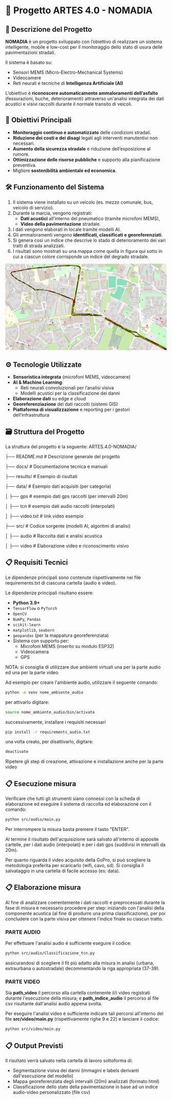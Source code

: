 # 📍 Progetto ARTES 4.0 - NOMADIA

## 🧠 Descrizione del Progetto

**NOMADIA** è un progetto sviluppato con l’obiettivo di realizzare un sistema intelligente, mobile e low-cost per il monitoraggio dello stato di usura delle pavimentazioni stradali.

Il sistema è basato su:
- Sensori MEMS (Micro-Electro-Mechanical Systems)
- Videocamere
- Reti neurali e tecniche di **Intelligenza Artificiale (AI)**

L’obiettivo è **riconoscere automaticamente ammaloramenti dell’asfalto** (fessurazioni, buche, deterioramenti) attraverso un'analisi integrata dei dati acustici e visivi raccolti durante il normale transito di veicoli.

## 🎯 Obiettivi Principali

- **Monitoraggio continuo e automatizzato** delle condizioni stradali.
- **Riduzione dei costi e dei disagi** legati agli interventi manutentivi non necessari.
- **Aumento della sicurezza stradale** e riduzione dell’esposizione al rumore.
- **Ottimizzazione delle risorse pubbliche** e supporto alla pianificazione preventiva.
- Migliore **sostenibilità ambientale ed economica**.

## 🛠️ Funzionamento del Sistema

1. Il sistema viene installato su un veicolo (es. mezzo comunale, bus, veicolo di servizio).
2. Durante la marcia, vengono registrati:
   - **Dati acustici** all’interno del pneumatico (tramite microfoni MEMS),
   - **Video della pavimentazione** stradale.
3. I dati vengono elaborati in locale tramite modelli AI.
4. Gli ammaloramenti vengono **identificati, classificati e georeferenziati**.
5. Si genera così un indice che descrive lo stado di deterioramento dei vari tratti di strada analizzati.
6. I risultati sono mostrati su una mappa come quella in figura qui sotto in cui a ciascun colore corrisponde un indice del degrado stradale.
<img src="results/output_map.png" alt="Logo" /> 


## ⚙️ Tecnologie Utilizzate

- **Sensoristica integrata** (microfoni MEMS, videocamere)
- **AI & Machine Learning**:
  - Reti neurali convoluzionali per l’analisi visiva
  - Modelli acustici per la classificazione dei danni
- **Elaborazione dati** su edge e cloud
- **Georeferenziazione** dei dati raccolti (sistemi GIS)
- **Piattaforma di visualizzazione** e reporting per i gestori dell’infrastruttura

## 🗃️ Struttura del Progetto

La struttura del progetto è la seguente:
ARTES.4.0-NOMADIA/

├── README.md        # Descrizione generale del progetto

├── docs/                    # Documentazione tecnica e manuali 

├── results/                 # Esempio di risultati 

├── data/                    # Esempio dati acquisiti (per categoria) 

│   ├── gps                   # esempio dati gps raccolti (per intervalli 20m) 

│   ├── tcn                   # esempio dati audio raccolti (interpolati) 

│   ├── video.txt             # link video esempio 

├── src/                     # Codice sorgente (modelli AI, algoritmi di analisi)

│   ├── audio               # Raccolta dati e analisi acustica 

│   ├── video               # Elaborazione video e riconoscimento visivo


## 📋 Requisiti Tecnici

Le dipendenze principali sono contenute rispettivamente nei file requirements.txt di ciascuna cartella (audio e video).

Le dipendenze principali risultano essere:
  - **Python 3.9+**
  - `TensorFlow` o `PyTorch`
  - `OpenCV`
  - `NumPy`, `Pandas`
  - `scikit-learn`
  - `matplotlib`, `seaborn`
  - `geopandas` (per la mappatura georeferenziata)
- Sistema con supporto per:
  - Microfoni MEMS (inserito su modulo ESP32)
  - Videocamera
  - GPS

NOTA: si consiglia di utilizzare due ambienti virtuali una per la parte audio ed una per la parte video

Ad esempio per creare l'ambiente audio, utilizzare il seguente comando:

```bash
python -m venv nome_ambiente_audio
```
per attivarlo digitare:
```bash
source nome_ambiente_audio/bin/activate
```
successivamente, installare i requisiti necessari
```bash
pip install -r requirements_audio.txt
```
una volta creato, per disattivarlo, digitare:
```bash
deactivate
```
Ripetere gli step di creazione, attivazione e installazione anche per la parte video

## 📋 Esecuzione misura
Verificare che tutti gli strumenti siano connessi con la scheda di elaborazione ed
eseguire il sistema di raccolta ed elaborazione con il comando:
```bash
python src/audio/main.py
```
Per interrompere la misura basta premere il tasto "ENTER".  

Al termine il risultato dell'acquisizione sarà salvato all'interno di apposite cartelle, per i dati audio (interpolati) e per i dati gps (suddivisi in intervalli da 20m). 

Per quanto riguarda il video acquisito della GoPro, si può scegliere la metodologia preferita per scaricarlo (wifi, cavo, sd). Si consiglia il salvataggio in una cartella di facile accesso (es: data).

## 📋 Elaborazione misura
Al fine di analizzare coerentemente i dati raccolti e preprocessati durante la fase di misura è necessario procedere per step: iniziando con l'analisi della componente acustica (al fine di produrre una prima classificazione), per poi concludere con la parte visiva per ottenere l'indice finale su ciascun tratto.

### PARTE AUDIO
Per effettuare l'analisi audio è sufficiente eseguire il codice:
```bash
python src/audio/Classificazione_tcn.py
```
assicurandosi di scegliere il fit più adatto alla misura in analisi (urbana, extraurbana o autostradale) decommentando la riga appropriata (37-39).

### PARTE VIDEO
Sia **path_video** il percorso alla cartella contenente il/i video registrati durante l'esecuzione della misura; e **path_indice_audio** il percorso al file csv risultante dall'analisi audio appena svolta.

Per eseguire l'analisi video è sufficiente indicare tali percorsi all'interno del file **src/video/main.py** (rispettivamente righe 9 e 22) e lanciare il codice:
```bash
python src/video/main.py
```

## 📋 Output Previsti
Il risultato verrà salvato nella cartella di lavoro sottoforma di:

- Segmentazione visiva dei danni (immagini e labels derivanti dall'esecuzione del modello) 
- Mappa georeferenziata degli intervalli (20m) analizzati (formato html)
- Classificazione dello stato della pavimentazione in base ad un indice audio-video personalizzato (file csv)
